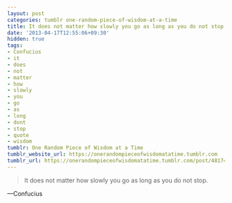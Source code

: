 ```yaml
---
layout: post
categories: tumblr one-random-piece-of-wisdom-at-a-time
title: It does not matter how slowly you go as long as you do not stop.
date: '2013-04-17T12:55:06+09:30'
hidden: true
tags:
- Confucius
- it
- does
- not
- matter
- how
- slowly
- you
- go
- as
- long
- dont
- stop
- quote
- wisdom
tumblr: One Random Piece of Wisdom at a Time
tumblr_website_url: https://onerandompieceofwisdomatatime.tumblr.com
tumblr_url: https://onerandompieceofwisdomatatime.tumblr.com/post/48174782517/it-does-not-matter-how-slowly-you-go-as-long-as
---
```

> It does not matter how slowly you go as long as you do not stop.

—Confucius
